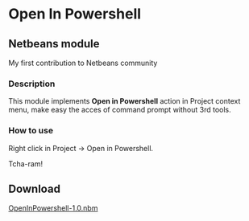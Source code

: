 # Open In Powershell
## Netbeans module

My first contribution to Netbeans community

### Description

This module implements **Open in Powershell** action in Project context menu, make easy the acces of command prompt without 3rd tools.

### How to use

Right click in Project -> Open in Powershell.

Tcha-ram!

## Download

[OpenInPowershell-1.0.nbm](https://github.com/kgeeti/netbeans-open-in-powershell/blob/main/target/OpenInPowershell-1.0.nbm)
